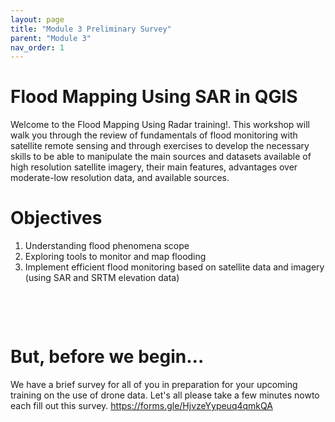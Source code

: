 ```yaml
---
layout: page
title: "Module 3 Preliminary Survey"
parent: "Module 3"
nav_order: 1
---
```



# Flood Mapping Using SAR in QGIS
Welcome to the Flood Mapping Using Radar training!. This workshop will walk you through the review of fundamentals of flood monitoring with satellite remote sensing and through exercises to develop the necessary skills to be able to manipulate the main sources and datasets available of high resolution satellite imagery, their main features, advantages over moderate-low resolution data, and available sources.

# Objectives

1. Understanding flood phenomena scope
2. Exploring tools to monitor and map flooding
3. Implement efficient flood monitoring based on satellite data and imagery (using SAR and SRTM elevation data)

&nbsp;

&nbsp;


# But, before we begin... #
We have a brief survey for all of you in preparation for your upcoming training on the use of drone data. Let's all please take a few minutes nowto each fill out this survey.
https://forms.gle/HjvzeYypeuq4qmkQA


